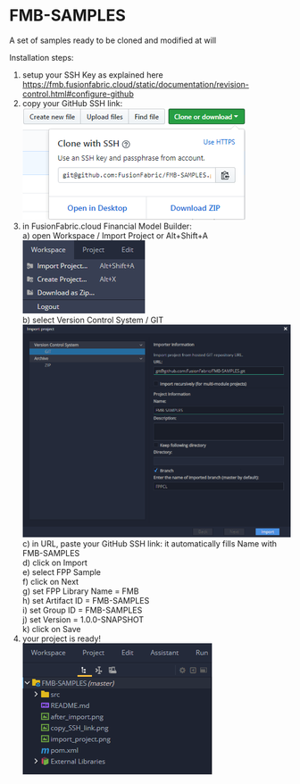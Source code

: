 # FMB-SAMPLES

A set of samples ready to be cloned and modified at will

Installation steps:
1) setup your SSH Key as explained here <br />
https://fmb.fusionfabric.cloud/static/documentation/revision-control.html#configure-github <br />
2) copy your GitHub SSH link: <br />
![Alt text](/copy_SSH_link.png?raw=true "Copy SSH link") <br />
3) in FusionFabric.cloud Financial Model Builder: <br />
	a) open Workspace / Import Project  or  Alt+Shift+A <br />
	![Alt text](/import_project_step1.png?raw=true "Import Project step 1") <br />
	b) select Version Control System / GIT   <br />
	![Alt text](/import_project_step2.png?raw=true "Import Project step 2") <br />
	c) in URL, paste your GitHub SSH link: it automatically fills Name with FMB-SAMPLES <br />
	d) click on Import <br />
	e) select FPP Sample <br />
	f) click on Next <br />
	g) set  FPP Library Name = FMB <br />
	h) set  Artifact ID = FMB-SAMPLES <br />
	i) set  Group ID = FMB-SAMPLES <br />
	j) set Version = 1.0.0-SNAPSHOT <br />
	k) click on Save <br />
4) your project is ready! <br />
![Alt text](/after_import.png?raw=true "After Import") <br />
